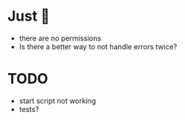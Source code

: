 # Just 🤔

- there are no permissions
- Is there a better way to not handle errors twice?

# TODO

- start script not working
- tests?